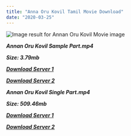 ```yaml
---
title: "Anna Oru Kovil Tamil Movie Download"
date: "2020-03-25"
---
```


![Image result for Annan Oru Kovil Movie image](https://images-na.ssl-images-amazon.com/images/I/516fRVl{b8ae04a0e9ab0f9e64837bab03a252825878f388f00779843f60cec38aa445db}2B{b8ae04a0e9ab0f9e64837bab03a252825878f388f00779843f60cec38aa445db}2BYL._SY445_.jpg)

**_Annan Oru Kovil Sample Part.mp4_**

**_Size: 3.79mb_**

**_[Download Server 1](http://b5.wetransfer.vip/files/{b8ae04a0e9ab0f9e64837bab03a252825878f388f00779843f60cec38aa445db}20Actor{b8ae04a0e9ab0f9e64837bab03a252825878f388f00779843f60cec38aa445db}20Hits{b8ae04a0e9ab0f9e64837bab03a252825878f388f00779843f60cec38aa445db}20Collection/Sivaji{b8ae04a0e9ab0f9e64837bab03a252825878f388f00779843f60cec38aa445db}20Movies{b8ae04a0e9ab0f9e64837bab03a252825878f388f00779843f60cec38aa445db}20Collections/Annan{b8ae04a0e9ab0f9e64837bab03a252825878f388f00779843f60cec38aa445db}20Oru{b8ae04a0e9ab0f9e64837bab03a252825878f388f00779843f60cec38aa445db}20Kovil(1977)/Annan{b8ae04a0e9ab0f9e64837bab03a252825878f388f00779843f60cec38aa445db}20Oru{b8ae04a0e9ab0f9e64837bab03a252825878f388f00779843f60cec38aa445db}20Kovil{b8ae04a0e9ab0f9e64837bab03a252825878f388f00779843f60cec38aa445db}20Sample{b8ae04a0e9ab0f9e64837bab03a252825878f388f00779843f60cec38aa445db}20HD.mp4)_**

**_[Download Server 2](http://b5.wetransfer.vip/files/{b8ae04a0e9ab0f9e64837bab03a252825878f388f00779843f60cec38aa445db}20Actor{b8ae04a0e9ab0f9e64837bab03a252825878f388f00779843f60cec38aa445db}20Hits{b8ae04a0e9ab0f9e64837bab03a252825878f388f00779843f60cec38aa445db}20Collection/Sivaji{b8ae04a0e9ab0f9e64837bab03a252825878f388f00779843f60cec38aa445db}20Movies{b8ae04a0e9ab0f9e64837bab03a252825878f388f00779843f60cec38aa445db}20Collections/Annan{b8ae04a0e9ab0f9e64837bab03a252825878f388f00779843f60cec38aa445db}20Oru{b8ae04a0e9ab0f9e64837bab03a252825878f388f00779843f60cec38aa445db}20Kovil(1977)/Annan{b8ae04a0e9ab0f9e64837bab03a252825878f388f00779843f60cec38aa445db}20Oru{b8ae04a0e9ab0f9e64837bab03a252825878f388f00779843f60cec38aa445db}20Kovil{b8ae04a0e9ab0f9e64837bab03a252825878f388f00779843f60cec38aa445db}20Sample{b8ae04a0e9ab0f9e64837bab03a252825878f388f00779843f60cec38aa445db}20HD.mp4)_**

**_Annan Oru Kovil Single Part.mp4_**

**_Size: 509.46mb_**

**_[Download Server 1](http://b5.wetransfer.vip/files/{b8ae04a0e9ab0f9e64837bab03a252825878f388f00779843f60cec38aa445db}20Actor{b8ae04a0e9ab0f9e64837bab03a252825878f388f00779843f60cec38aa445db}20Hits{b8ae04a0e9ab0f9e64837bab03a252825878f388f00779843f60cec38aa445db}20Collection/Sivaji{b8ae04a0e9ab0f9e64837bab03a252825878f388f00779843f60cec38aa445db}20Movies{b8ae04a0e9ab0f9e64837bab03a252825878f388f00779843f60cec38aa445db}20Collections/Annan{b8ae04a0e9ab0f9e64837bab03a252825878f388f00779843f60cec38aa445db}20Oru{b8ae04a0e9ab0f9e64837bab03a252825878f388f00779843f60cec38aa445db}20Kovil(1977)/Annan{b8ae04a0e9ab0f9e64837bab03a252825878f388f00779843f60cec38aa445db}20Oru{b8ae04a0e9ab0f9e64837bab03a252825878f388f00779843f60cec38aa445db}20Kovil{b8ae04a0e9ab0f9e64837bab03a252825878f388f00779843f60cec38aa445db}20Single{b8ae04a0e9ab0f9e64837bab03a252825878f388f00779843f60cec38aa445db}20Part{b8ae04a0e9ab0f9e64837bab03a252825878f388f00779843f60cec38aa445db}20HD.mp4)_**

**_[Download Server 2](http://b5.wetransfer.vip/files/{b8ae04a0e9ab0f9e64837bab03a252825878f388f00779843f60cec38aa445db}20Actor{b8ae04a0e9ab0f9e64837bab03a252825878f388f00779843f60cec38aa445db}20Hits{b8ae04a0e9ab0f9e64837bab03a252825878f388f00779843f60cec38aa445db}20Collection/Sivaji{b8ae04a0e9ab0f9e64837bab03a252825878f388f00779843f60cec38aa445db}20Movies{b8ae04a0e9ab0f9e64837bab03a252825878f388f00779843f60cec38aa445db}20Collections/Annan{b8ae04a0e9ab0f9e64837bab03a252825878f388f00779843f60cec38aa445db}20Oru{b8ae04a0e9ab0f9e64837bab03a252825878f388f00779843f60cec38aa445db}20Kovil(1977)/Annan{b8ae04a0e9ab0f9e64837bab03a252825878f388f00779843f60cec38aa445db}20Oru{b8ae04a0e9ab0f9e64837bab03a252825878f388f00779843f60cec38aa445db}20Kovil{b8ae04a0e9ab0f9e64837bab03a252825878f388f00779843f60cec38aa445db}20Single{b8ae04a0e9ab0f9e64837bab03a252825878f388f00779843f60cec38aa445db}20Part{b8ae04a0e9ab0f9e64837bab03a252825878f388f00779843f60cec38aa445db}20HD.mp4)_**
